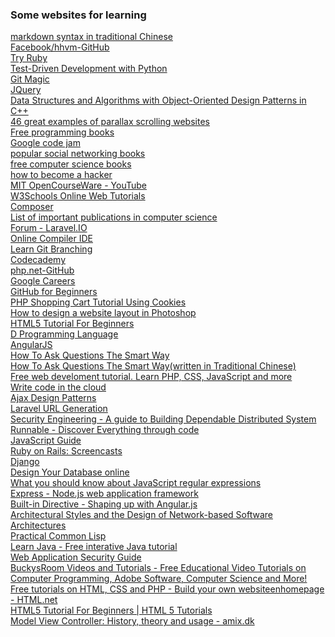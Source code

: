 <script>
  function hide(){
    alert("test");
  }
</script>
<div id="#1" clickon="hide()">
<h3>Some websites for learning</h3>
<a href="https://github.com/othree/markdown-syntax-zhtw">markdown syntax in traditional Chinese</a><br/>
<a href="https://github.com/facebook/hhvm">Facebook/hhvm-GitHub</a><br/>
<a href="http://tryruby.org/levels/1/challenges/1">Try Ruby</a><br/>
<a href="http://chimera.labs.oreilly.com/books/1234000000754/pr01.html">Test-Driven Development with Python</a><br/>
<a href="http://www-cs-students.stanford.edu/~blynn/gitmagic/">Git Magic</a><br/>
<a href="http://jquery.com/">JQuery</a><br/>
<a href="http://www.brpreiss.com/books/opus4/html/book.html">Data Structures and Algorithms
with Object-Oriented Design Patterns in C++</a><br/>
<a href="http://www.creativebloq.com/web-design/parallax-scrolling-1131762">46 great examples of parallax scrolling websites</a><br/>
<a href="https://github.com/vhf/free-programming-books/blob/master/free-programming-books.md">Free programming books</a><br/>
<a href="https://code.google.com/codejam/contests.html">Google code jam</a><br/>
<a href="http://www.goodreads.com/shelf/show/social-networking">popular social networking books</a><br/>
<a href="http://freecomputerbooks.com/compscCategory.html">free computer science books</a><br/>
<a href="http://www.catb.org/esr/faqs/hacker-howto.html#why_this">how to become a hacker</a><br/>
<a href="https://www.youtube.com/channel/UCEBb1b_L6zDS3xTUrIALZOw">MIT OpenCourseWare - YouTube</a><br/>
<a href="http://www.w3schools.com/">W3Schools Online Web Tutorials</a><br/>
<a href="https://getcomposer.org/doc/00-intro.md#dependency-management">Composer</a><br/>
<a href="http://en.wikipedia.org/wiki/List_of_important_publications_in_computer_science">List of important publications in computer science</a><br/>
<a href="http://laravel.io/forum">Forum - Laravel.IO</a><br/>
<a href="http://ideone.com/">Online Compiler IDE</a><br/>
<a href="http://pcottle.github.io/learnGitBranching/">Learn Git Branching</a><br/>
<a href="http://www.codecademy.com/">Codecademy</a><br/>
<a href="https://github.com/php">php.net-GitHub</a><br/>
<a href="http://www.google.com/about/careers/">Google Careers</a><br/>
<a href="http://readwrite.com/2013/09/30/understanding-github-a-journey-for-beginners-part-1">GitHub for Beginners</a><br/>
<a href="http://www.codeofaninja.com/2014/09/php-shopping-cart-tutorial-using-cookies.html">PHP Shopping Cart Tutorial Using Cookies</a><br/>
<a href="http://www.entheosweb.com/photoshop/layout.asp">How to design a website layout in Photoshop</a><br/>
<a href="http://www.html5tutorial4u.com/">HTML5 Tutorial For Beginners</a><br/>
<a href="http://dlang.org/">D Programming Language</a><br/>
<a href="https://angularjs.org/">AngularJS</a><br/>
<a href=http://www.catb.org/esr/faqs/smart-questions.html"">How To Ask Questions The Smart Way</a><br/>
<a href="https://code.google.com/p/smartquestions/wiki/BeforeYouAsk">How To Ask Questions The Smart Way(written in Traditional Chinese)</a><br/>
<a href="https://phpacademy.org/">Free web develoment tutorial. Learn PHP, CSS, JavaScript and more</a><br/>
<a href="https://koding.com/">Write code in the cloud</a><br/>
<a href="https://www.scribd.com/doc/15490788/Ajax-Design-Patterns">Ajax Design Patterns</a><br/>
<a href="http://clivern.com/laravel-url-generation/">Laravel URL Generation</a><br/>
<a href="http://www.cl.cam.ac.uk/~rja14/book.html">Security Engineering - A guide to Building Dependable Distributed System</a><br/>
<a href="http://runnable.com/">Runnable - Discover Everything through code</a><br/>
<a href="https://developer.mozilla.org/en-US/docs/Web/JavaScript/Guide">JavaScript Guide</a><br/>
<a href="http://rubyonrails.org/screencasts/">Ruby on Rails: Screencasts</a><br/>
<a href="https://www.djangoproject.com/">Django</a><br/>
<a href="http://www.vertabelo.com/">Design Your Database online</a><br/>
<a href="http://bjorn.tipling.com/state-and-regular-expressions-in-javascript">What you should know about JavaScript regular expressions</a><br/>
<a href="http://expressjs.com/">Express - Node.js web application framework</a><br/>
<a href="http://campus.codeschool.com/courses/shaping-up-with-angular-js/level/1/section/3/video/1">Built-in Directive - Shaping up with Angular.js</a><br/>
<a href="http://www.ics.uci.edu/~fielding/pubs/dissertation/top.htm">Architectural Styles and the Design of Network-based Software Architectures</a><br/>
<a href="http://www.gigamonkeys.com/book/">Practical Common Lisp</a><br/>
<a href="http://www.learnjavaonline.org/">Learn Java - Free interative Java tutorial</a><br/>
<a href="http://en.wikibooks.org/wiki/Web_Application_Security_Guide">Web Application Security Guide</a><br/>
<a href="https://buckysroom.org/videos.php">BuckysRoom Videos and Tutorials - Free Educational Video Tutorials on Computer Programming, Adobe Software, Computer Science and More!</a><br/>
<a href="http://html.net/">Free tutorials on HTML, CSS and PHP - Build your own websiteenhomepage - HTML.net</a><br/>
<a href="http://www.html5tutorial4u.com/">HTML5 Tutorial For Beginners | HTML 5 Tutorials</a><br/>
<a href="http://amix.dk/blog/post/19615">Model View Controller: History, theory and usage - amix.dk</a><br/>
<a href=""></a><br/>
<a href=""></a><br/>
<a href=""></a><br/>
<a href=""></a><br/>
<a href=""></a><br/>
<a href=""></a><br/>
<a href=""></a><br/>
<a href=""></a><br/>
<a href=""></a><br/>
<a href=""></a><br/>
<a href=""></a><br/>
<a href=""></a><br/>
<a href=""></a><br/>
<a href=""></a><br/>
<a href=""></a><br/>
<a href=""></a><br/>
<a href=""></a><br/>
<a href=""></a><br/>
</div>
